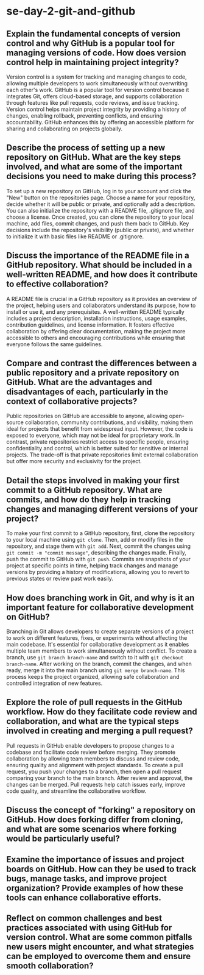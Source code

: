 # se-day-2-git-and-github
## Explain the fundamental concepts of version control and why GitHub is a popular tool for managing versions of code. How does version control help in maintaining project integrity?
Version control is a system for tracking and managing changes to code, allowing multiple developers to work simultaneously without overwriting each other's work. GitHub is a popular tool for version control because it integrates Git, offers cloud-based storage, and supports collaboration through features like pull requests, code reviews, and issue tracking. Version control helps maintain project integrity by providing a history of changes, enabling rollback, preventing conflicts, and ensuring accountability. GitHub enhances this by offering an accessible platform for sharing and collaborating on projects globally.
## Describe the process of setting up a new repository on GitHub. What are the key steps involved, and what are some of the important decisions you need to make during this process?
To set up a new repository on GitHub, log in to your account and click the "New" button on the repositories page. Choose a name for your repository, decide whether it will be public or private, and optionally add a description. You can also initialize the repository with a README file, .gitignore file, and choose a license. Once created, you can clone the repository to your local machine, add files, commit changes, and push them back to GitHub. Key decisions include the repository's visibility (public or private), and whether to initialize it with basic files like README or .gitignore.

## Discuss the importance of the README file in a GitHub repository. What should be included in a well-written README, and how does it contribute to effective collaboration? 
A README file is crucial in a GitHub repository as it provides an overview of the project, helping users and collaborators understand its purpose, how to install or use it, and any prerequisites. A well-written README typically includes a project description, installation instructions, usage examples, contribution guidelines, and license information. It fosters effective collaboration by offering clear documentation, making the project more accessible to others and encouraging contributions while ensuring that everyone follows the same guidelines.

## Compare and contrast the differences between a public repository and a private repository on GitHub. What are the advantages and disadvantages of each, particularly in the context of collaborative projects?
Public repositories on GitHub are accessible to anyone, allowing open-source collaboration, community contributions, and visibility, making them ideal for projects that benefit from widespread input. However, the code is exposed to everyone, which may not be ideal for proprietary work. In contrast, private repositories restrict access to specific people, ensuring confidentiality and control, which is better suited for sensitive or internal projects. The trade-off is that private repositories limit external collaboration but offer more security and exclusivity for the project.

## Detail the steps involved in making your first commit to a GitHub repository. What are commits, and how do they help in tracking changes and managing different versions of your project? 
To make your first commit to a GitHub repository, first, clone the repository to your local machine using `git clone`. Then, add or modify files in the repository, and stage them with `git add`. Next, commit the changes using `git commit -m "commit message"`, describing the changes made. Finally, push the commit to GitHub with `git push`. Commits are snapshots of your project at specific points in time, helping track changes and manage versions by providing a history of modifications, allowing you to revert to previous states or review past work easily.

## How does branching work in Git, and why is it an important feature for collaborative development on GitHub?
Branching in Git allows developers to create separate versions of a project to work on different features, fixes, or experiments without affecting the main codebase. It's essential for collaborative development as it enables multiple team members to work simultaneously without conflict. To create a branch, use `git branch branch-name` and switch to it with `git checkout branch-name`. After working on the branch, commit the changes, and when ready, merge it into the main branch using `git merge branch-name`. This process keeps the project organized, allowing safe collaboration and controlled integration of new features.

## Explore the role of pull requests in the GitHub workflow. How do they facilitate code review and collaboration, and what are the typical steps involved in creating and merging a pull request?
Pull requests in GitHub enable developers to propose changes to a codebase and facilitate code review before merging. They promote collaboration by allowing team members to discuss and review code, ensuring quality and alignment with project standards. To create a pull request, you push your changes to a branch, then open a pull request comparing your branch to the main branch. After review and approval, the changes can be merged. Pull requests help catch issues early, improve code quality, and streamline the collaborative workflow.

## Discuss the concept of "forking" a repository on GitHub. How does forking differ from cloning, and what are some scenarios where forking would be particularly useful?

## Examine the importance of issues and project boards on GitHub. How can they be used to track bugs, manage tasks, and improve project organization? Provide examples of how these tools can enhance collaborative efforts.

## Reflect on common challenges and best practices associated with using GitHub for version control. What are some common pitfalls new users might encounter, and what strategies can be employed to overcome them and ensure smooth collaboration?
